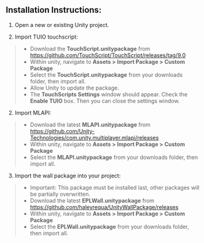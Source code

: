 ## Installation Instructions:

1. Open a new or existing Unity project.

2. Import TUIO touchscript:
> - Download the **TouchScript.unitypackage** from https://github.com/TouchScript/TouchScript/releases/tag/9.0
> - Within unity, navigate to **Assets > Import Package > Custom Package**
> - Select the **TouchScript.unitypackage** from your downloads folder, then import all.
> - Allow Unity to update the package.
> - The **TouchScripts Settings** window should appear. Check the **Enable TUIO** box. Then you can close the settings window.

2. Import MLAPI:
> - Download the latest **MLAPI.unitypackage** from https://github.com/Unity-Technologies/com.unity.multiplayer.mlapi/releases
> - Within unity, navigate to **Assets > Import Package > Custom Package**
> - Select the **MLAPI.unitypackage** from your downloads folder, then import all.

3. Import the wall package into your project:
> - Important: This package must be installed last, other packages will be partially overwritten.
> - Download the latest **EPLWall.unitypackage** from https://github.com/haleyrequa/UnityWallPackage/releases
> - Within unity, navigate to **Assets > Import Package > Custom Package**
> - Select the **EPLWall.unitypackage** from your downloads folder, then import all.
